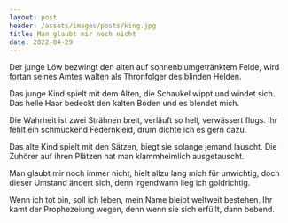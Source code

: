 ```yaml
---
layout: post
header: /assets/images/posts/king.jpg
title: Man glaubt mir noch nicht
date: 2022-04-29
---
```


Der junge Löw bezwingt den alten
auf sonnenblumgetränktem Felde,
wird fortan seines Amtes walten
als Thronfolger des blinden Helden.

Das junge Kind spielt mit dem Alten,
die Schaukel wippt und windet sich.
Das helle Haar bedeckt den kalten
Boden und es blendet mich.

Die Wahrheit ist zwei Strähnen breit,
verläuft so hell, verwässert flugs.
Ihr fehlt ein schmückend Federnkleid,
drum dichte ich es gern dazu.

Das alte Kind spielt mit den Sätzen,
biegt sie solange jemand lauscht.
Die Zuhörer auf ihren Plätzen
hat man klammheimlich ausgetauscht.

Man glaubt mir noch immer nicht,
hielt allzu lang mich für unwichtig,
doch dieser Umstand ändert sich,
denn irgendwann lieg ich goldrichtig.

Wenn ich tot bin, soll ich leben,
mein Name bleibt weltweit bestehen.
Ihr kamt der Prophezeiung wegen,
denn wenn sie sich erfüllt, dann bebend.